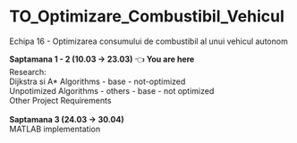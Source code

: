 # TO_Optimizare_Combustibil_Vehicul
Echipa 16 - Optimizarea consumului de combustibil al unui vehicul autonom

<b>Saptamana 1 - 2 (10.03 -> 23.03)</b> 👈 **You are here** <br>
Research:<br>
Dijkstra si A* Algorithms - base - not-optimized<br>
Unpotimized Algorithms - others - base - not optimized<br>
Other Project Requirements<br>
<br>
<b>Saptamana 3 (24.03 -> 30.04)</b><br>
MATLAB implementation<br>
